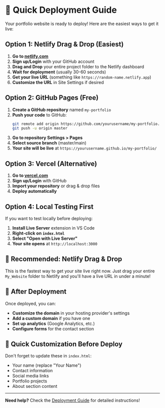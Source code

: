 # 🚀 Quick Deployment Guide

Your portfolio website is ready to deploy! Here are the easiest ways to get it live:

## Option 1: Netlify Drag & Drop (Easiest)

1. **Go to [netlify.com](https://netlify.com)**
2. **Sign up/Login** with your GitHub account
3. **Drag and Drop** your entire project folder to the Netlify dashboard
4. **Wait for deployment** (usually 30-60 seconds)
5. **Get your live URL** (something like `https://random-name.netlify.app`)
6. **Customize the URL** in Site Settings if desired

## Option 2: GitHub Pages (Free)

1. **Create a GitHub repository** named `my-portfolio`
2. **Push your code** to GitHub:
   ```bash
   git remote add origin https://github.com/yourusername/my-portfolio.git
   git push -u origin master
   ```
3. **Go to repository Settings > Pages**
4. **Select source branch** (master/main)
5. **Your site will be live** at `https://yourusername.github.io/my-portfolio/`

## Option 3: Vercel (Alternative)

1. **Go to [vercel.com](https://vercel.com)**
2. **Sign up/Login** with GitHub
3. **Import your repository** or drag & drop files
4. **Deploy automatically**

## Option 4: Local Testing First

If you want to test locally before deploying:

1. **Install Live Server** extension in VS Code
2. **Right-click on `index.html`**
3. **Select "Open with Live Server"**
4. **Your site opens** at `http://localhost:3000`

## 🎯 Recommended: Netlify Drag & Drop

This is the fastest way to get your site live right now. Just drag your entire `My_Website` folder to Netlify and you'll have a live URL in under a minute!

## 📝 After Deployment

Once deployed, you can:
- **Customize the domain** in your hosting provider's settings
- **Add a custom domain** if you have one
- **Set up analytics** (Google Analytics, etc.)
- **Configure forms** for the contact section

## 🔧 Quick Customization Before Deploy

Don't forget to update these in `index.html`:
- Your name (replace "Your Name")
- Contact information
- Social media links
- Portfolio projects
- About section content

---

**Need help?** Check the [Deployment Guide](docs/functional/deployment.md) for detailed instructions!

